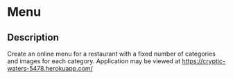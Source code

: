 # Menu

## Description

Create an online menu for a restaurant with a fixed number of categories and images for each category. Application may be viewed at https://cryptic-waters-5478.herokuapp.com/
